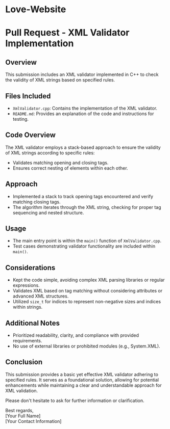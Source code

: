# Love-Website



# Pull Request - XML Validator Implementation

## Overview
This submission includes an XML validator implemented in C++ to check the validity of XML strings based on specified rules.

## Files Included
- `XmlValidator.cpp`: Contains the implementation of the XML validator.
- `README.md`: Provides an explanation of the code and instructions for testing.

## Code Overview
The XML validator employs a stack-based approach to ensure the validity of XML strings according to specific rules:
- Validates matching opening and closing tags.
- Ensures correct nesting of elements within each other.

## Approach
- Implemented a stack to track opening tags encountered and verify matching closing tags.
- The algorithm iterates through the XML string, checking for proper tag sequencing and nested structure.

## Usage
- The main entry point is within the `main()` function of `XmlValidator.cpp`.
- Test cases demonstrating validator functionality are included within `main()`.

## Considerations
- Kept the code simple, avoiding complex XML parsing libraries or regular expressions.
- Validates XML based on tag matching without considering attributes or advanced XML structures.
- Utilized `size_t` for indices to represent non-negative sizes and indices within strings.

## Additional Notes
- Prioritized readability, clarity, and compliance with provided requirements.
- No use of external libraries or prohibited modules (e.g., System.XML).

## Conclusion
This submission provides a basic yet effective XML validator adhering to specified rules. It serves as a foundational solution, allowing for potential enhancements while maintaining a clear and understandable approach for XML validation.

Please don't hesitate to ask for further information or clarification.

Best regards,  
[Your Full Name]  
[Your Contact Information]
